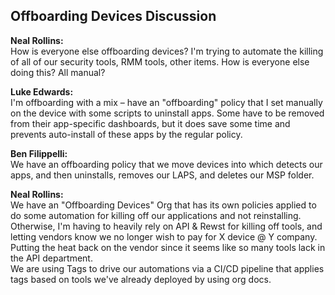 ## Offboarding Devices Discussion

**Neal Rollins:**  
How is everyone else offboarding devices? I'm trying to automate the killing of all of our security tools, RMM tools, other items. How is everyone else doing this? All manual?

**Luke Edwards:**  
I'm offboarding with a mix – have an "offboarding" policy that I set manually on the device with some scripts to uninstall apps. Some have to be removed from their app-specific dashboards, but it does save some time and prevents auto-install of these apps by the regular policy.

**Ben Filippelli:**  
We have an offboarding policy that we move devices into which detects our apps, and then uninstalls, removes our LAPS, and deletes our MSP folder.

**Neal Rollins:**  
We have an "Offboarding Devices" Org that has its own policies applied to do some automation for killing off our applications and not reinstalling. Otherwise, I'm having to heavily rely on API & Rewst for killing off tools, and letting vendors know we no longer wish to pay for X device @ Y company. Putting the heat back on the vendor since it seems like so many tools lack in the API department.  
We are using Tags to drive our automations via a CI/CD pipeline that applies tags based on tools we've already deployed by using org docs.
